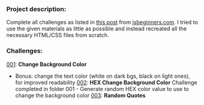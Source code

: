 ### Project description:

Complete all challenges as listed in [this post](https://jsbeginners.com/javascript-projects-for-beginners/) from [jsbeginners.com](https://jsbeginners.com).
I tried to use the given materials as little as possible and instead recreated all the necessary HTML/CSS files from scratch.

### Challenges:
[001](https://jsbeginners.com/change-background-color-project/): **Change Background Color**
 - Bonus: change the text color (white on dark bgs, black on light ones), for improved readability
[002](https://jsbeginners.com/hex-change-background-color-project): **HEX Change Background Color**
Challenge completed in folder 001 - Generate random HEX color value to use to change the background color
[003](https://jsbeginners.com/random-quotes-project): **Random Quotes**
